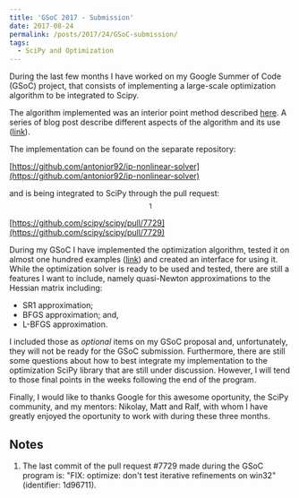 ```yaml
---
title: 'GSoC 2017 - Submission'
date: 2017-08-24
permalink: /posts/2017/24/GSoC-submission/
tags:
  - SciPy and Optimization
---
```


During the last few months I have worked on my Google Summer of Code (GSoC) project, that 
consists of implementing a large-scale optimization algorithm to be integrated to Scipy.

The algorithm implemented was an interior point method
described [here](https://antonior92.github.io/posts/2017/07/interior-point-method/).
A series of blog post describe different aspects of the algorithm and its use 
([link](https://antonior92.github.io/tags/#gsoc-2017)).

The implementation can be found on the separate repository:

[https://github.com/antonior92/ip-nonlinear-solver](https://github.com/antonior92/ip-nonlinear-solver)

and is being integrated to SciPy through the pull request:$$^1$$

[https://github.com/scipy/scipy/pull/7729](https://github.com/scipy/scipy/pull/7729)

During my GSoC I have implemented the optimization algorithm, tested it on almost one hundred examples 
([link](https://antonior92.github.io/posts/2017/00/NumericalResults/)) and created
an interface for using it. While the optimization solver is ready to be used and tested,
there are still a features I want to include, namely quasi-Newton approximations to the Hessian matrix including:

- SR1 approximation;
- BFGS approximation; and,
- L-BFGS approximation.
    
I included those as *optional* items on my GSoC proposal and, unfortunately, they will not be ready for the GSoC submission. 
Furthermore, there are still some questions about how to best integrate my implementation to the optimization
SciPy library that are still under discussion. However, I will tend to those final points in the weeks following the end of the program.

Finally, I would like to thanks Google for this awesome oportunity, the SciPy community, and
my mentors: Nikolay, Matt and Ralf, with whom I have greatly enjoyed the oportunity
to work with during these three months.


## Notes

1. The last commit of the pull request \#7729 made during the GSoC program is:
"FIX: optimize: don't test iterative refinements on win32" (identifier: 1d96711).


